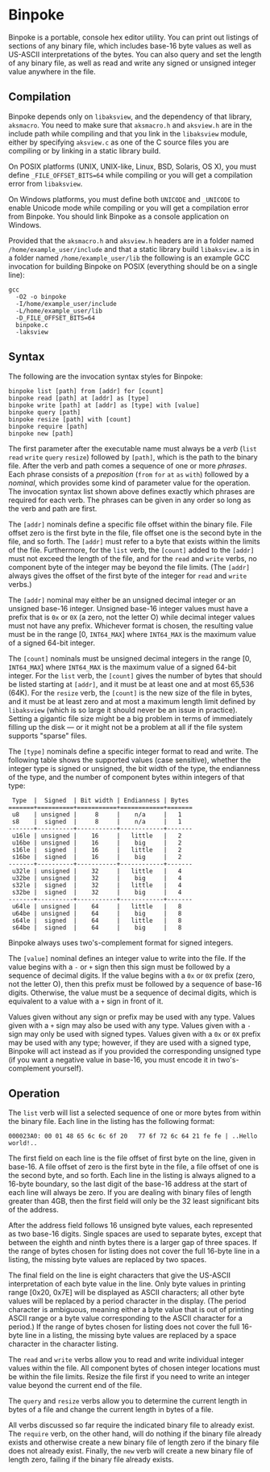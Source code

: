 # Binpoke

Binpoke is a portable, console hex editor utility.  You can print out listings of sections of any binary file, which includes base-16 byte values as well as US-ASCII interpretations of the bytes.  You can also query and set the length of any binary file, as well as read and write any signed or unsigned integer value anywhere in the file.

## Compilation

Binpoke depends only on `libaksview`, and the dependency of that library, `aksmacro`.  You need to make sure that `aksmacro.h` and `aksview.h` are in the include path while compiling and that you link in the `libaksview` module, either by specifying `aksview.c` as one of the C source files you are compiling or by linking in a static library build.

On POSIX platforms (UNIX, UNIX-like, Linux, BSD, Solaris, OS X), you must define `_FILE_OFFSET_BITS=64` while compiling or you will get a compilation error from `libaksview`.

On Windows platforms, you must define both `UNICODE` and `_UNICODE` to enable Unicode mode while compiling or you will get a compilation error from Binpoke.  You should link Binpoke as a console application on Windows.

Provided that the `aksmacro.h` and `aksview.h` headers are in a folder named `/home/example_user/include` and that a static library build `libaksview.a` is in a folder named `/home/example_user/lib` the following is an example GCC invocation for building Binpoke on POSIX (everything should be on a single line):

    gcc
      -O2 -o binpoke
      -I/home/example_user/include
      -L/home/example_user/lib
      -D_FILE_OFFSET_BITS=64
      binpoke.c
      -laksview

## Syntax

The following are the invocation syntax styles for Binpoke:

    binpoke list [path] from [addr] for [count]
    binpoke read [path] at [addr] as [type]
    binpoke write [path] at [addr] as [type] with [value]
    binpoke query [path]
    binpoke resize [path] with [count]
    binpoke require [path]
    binpoke new [path]

The first parameter after the executable name must always be a _verb_ (`list` `read` `write` `query` `resize`) followed by `[path]`, which is the path to the binary file.  After the verb and path comes a sequence of one or more _phrases_.  Each phrase consists of a _preposition_ (`from` `for` `at` `as` `with`) followed by a _nominal_, which provides some kind of parameter value for the operation.  The invocation syntax list shown above defines exactly which phrases are required for each verb.  The phrases can be given in any order so long as the verb and path are first.

The `[addr]` nominals define a specific file offset within the binary file.  File offset zero is the first byte in the file, file offset one is the second byte in the file, and so forth.  The `[addr]` must refer to a byte that exists within the limits of the file.  Furthermore, for the `list` verb, the `[count]` added to the `[addr]` must not exceed the length of the file, and for the `read` and `write` verbs, no component byte of the integer may be beyond the file limits.  (The `[addr]` always gives the offset of the first byte of the integer for `read` and `write` verbs.)

The `[addr]` nominal may either be an unsigned decimal integer or an unsigned base-16 integer.  Unsigned base-16 integer values must have a prefix that is `0x` or `0X` (a zero, not the letter O) while decimal integer values must not have any prefix.  Whichever format is chosen, the resulting value must be in the range [0, `INT64_MAX`] where `INT64_MAX` is the maximum value of a signed 64-bit integer.

The `[count]` nominals must be unsigned decimal integers in the range [0, `INT64_MAX`] where `INT64_MAX` is the maximum value of a signed 64-bit integer.  For the `list` verb, the `[count]` gives the number of bytes that should be listed starting at `[addr]`, and it must be at least one and at most 65,536 (64K).  For the `resize` verb, the `[count]` is the new size of the file in bytes, and it must be at least zero and at most a maximum length limit defined by `libaksview` (which is so large it should never be an issue in practice).  Setting a gigantic file size might be a big problem in terms of immediately filling up the disk &mdash; or it might not be a problem at all if the file system supports "sparse" files.

The `[type]` nominals define a specific integer format to read and write.  The following table shows the supported values (case sensitive), whether the integer type is signed or unsigned, the bit width of the type, the endianness of the type, and the number of component bytes within integers of that type:

     Type  |  Signed  | Bit width | Endianness | Bytes
    =======+==========+===========+============+=======
     u8    | unsigned |     8     |    n/a     |   1
     s8    |  signed  |     8     |    n/a     |   1
    -------+----------+-----------+------------+-------
     u16le | unsigned |    16     |   little   |   2
     u16be | unsigned |    16     |    big     |   2
     s16le |  signed  |    16     |   little   |   2
     s16be |  signed  |    16     |    big     |   2
    -------+----------+-----------+------------+-------
     u32le | unsigned |    32     |   little   |   4
     u32be | unsigned |    32     |    big     |   4
     s32le |  signed  |    32     |   little   |   4
     s32be |  signed  |    32     |    big     |   4
    -------+----------+-----------+------------+-------
     u64le | unsigned |    64     |   little   |   8
     u64be | unsigned |    64     |    big     |   8
     s64le |  signed  |    64     |   little   |   8
     s64be |  signed  |    64     |    big     |   8

Binpoke always uses two's-complement format for signed integers.

The `[value]` nominal defines an integer value to write into the file.  If the value begins with a `-` or `+` sign then this sign must be followed by a sequence of decimal digits.  If the value begins with a `0x` or `0X` prefix (zero, not the letter O), then this prefix must be followed by a sequence of base-16 digits.  Otherwise, the value must be a sequence of decimal digits, which is equivalent to a value with a `+` sign in front of it.

Values given without any sign or prefix may be used with any type.  Values given with a `+` sign may also be used with any type.  Values given with a `-` sign may only be used with signed types.  Values given with a `0x` or `0X` prefix may be used with any type; however, if they are used with a signed type, Binpoke will act instead as if you provided the corresponding unsigned type (if you want a negative value in base-16, you must encode it in two's-complement yourself).

## Operation

The `list` verb will list a selected sequence of one or more bytes from within the binary file.  Each line in the listing has the following format:

    000023A0: 00 01 48 65 6c 6c 6f 20   77 6f 72 6c 64 21 fe fe | ..Hello world!..

The first field on each line is the file offset of first byte on the line, given in base-16.  A file offset of zero is the first byte in the file, a file offset of one is the second byte, and so forth.  Each line in the listing is always aligned to a 16-byte boundary, so the last digit of the base-16 address at the start of each line will always be zero.  If you are dealing with binary files of length greater than 4GB, then the first field will only be the 32 least significant bits of the address.

After the address field follows 16 unsigned byte values, each represented as two base-16 digits.  Single spaces are used to separate bytes, except that between the eighth and ninth bytes there is a larger gap of three spaces.  If the range of bytes chosen for listing does not cover the full 16-byte line in a listing, the missing byte values are replaced by two spaces.

The final field on the line is eight characters that give the US-ASCII interpretation of each byte value in the line.  Only byte values in printing range [0x20, 0x7E] will be displayed as ASCII characters; all other byte values will be replaced by a period character in the display.  (The period character is ambiguous, meaning either a byte value that is out of printing ASCII range or a byte value corresponding to the ASCII character for a period.)  If the range of bytes chosen for listing does not cover the full 16-byte line in a listing, the missing byte values are replaced by a space character in the character listing.

The `read` and `write` verbs allow you to read and write individual integer values within the file.  All component bytes of chosen integer locations must be within the file limits.  Resize the file first if you need to write an integer value beyond the current end of the file.

The `query` and `resize` verbs allow you to determine the current length in bytes of a file and change the current length in bytes of a file.

All verbs discussed so far require the indicated binary file to already exist.  The `require` verb, on the other hand, will do nothing if the binary file already exists and otherwise create a new binary file of length zero if the binary file does not already exist.  Finally, the `new` verb will create a new binary file of length zero, failing if the binary file already exists.
